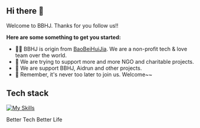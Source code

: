 
## Hi there 👋

Welcome to BBHJ.  Thanks for you follow us!!


**Here are some something to get you started:**

- 🙋‍♀️ BBHJ is origin from [BaoBeiHuiJia](https://baobeihuijia.com). We are a non-profit tech & love team over the world.
- 🌈 We are trying to support more and more NGO and charitable projects.
- 🍿 We are support BBHJ,  Aidrun and other projects.
- 🧙 Remember, it's never too later to join us. Welcome~~



## Tech stack
[![My Skills](https://skillicons.dev/icons?i=github,aws,gcp,azure,linux,bash,vim,git,kubernetes,docker,jenkins,nginx,grafana,vscode,nodejs,vscode,c,vue,go,lua,unity,ts,py,figma,svg,ps&perline=8)](https://skillicons.dev)




Better Tech Better Life
